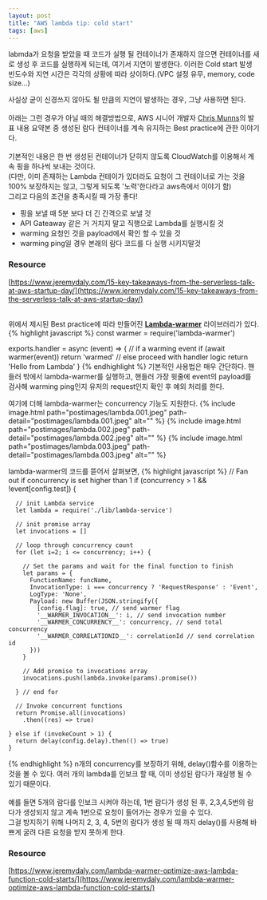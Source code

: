 ```yaml
---
layout: post
title: "AWS lambda tip: cold start"
tags: [aws]
---
```


labmda가 요청을 받았을 때 코드가 실행 될 컨테이너가 존재하지 않으면 컨테이너를 새로 생성 후 코드를 실행하게 되는데, 여기서 지연이 발생한다.
이러한 Cold start 발생 빈도수와 지연 시간은 각각의 상황에 따라 상이하다.(VPC 설정 유무, memory, code size...) <br/>


사실상 굳이 신경쓰지 않아도 될 만큼의 지연이 발생하는 경우, 그냥 사용하면 된다.<br/>
<br/>
아래는 그런 경우가 아닐 때의 해결방법으로, AWS 시니어 개발자 [Chris Munns](https://twitter.com/chrismunns)의 발표 내용 요약본 중 생성된 람다 컨테이너를 계속 유지하는 Best practice에 관한 이야기다.<br/>
<br/>
기본적인 내용은 한 번 생성된 컨테이너가 닫히지 않도록 CloudWatch를 이용해서 계속 핑을 하나씩 보내는 것이다. <br>
(다만, 이미 존재하는 Lambda 컨테이가 있더라도 요청이 그 컨테이너로 가는 것을 100% 보장하지는 않고, 그렇게 되도록 '노력'한다라고 aws측에서 이야기 함) <br/>
그리고 다음의 조건을 충족시킬 때 가장 좋다!
- 핑을 보낼 때 5분 보다 더 긴 간격으로 보낼 것
- API Gateaway 같은 거 거치지 말고 직행으로 Lambda를 실행시킬 것
- warming 요청인 것을 payload에서 확인 할 수 있을 것
- warming ping일 경우 본래의 람다 코드를 다 실행 시키지말것

### Resource
[https://www.jeremydaly.com/15-key-takeaways-from-the-serverless-talk-at-aws-startup-day/](https://www.jeremydaly.com/15-key-takeaways-from-the-serverless-talk-at-aws-startup-day/)
<br/>
<br/>

위에서 제시된 Best practice에 따라 만들어진 <strong>[Lambda-warmer](https://github.com/jeremydaly/lambda-warmer)</strong> 라이브러리가 있다.
{% highlight javascript %}
const warmer = require('lambda-warmer')

exports.handler = async (event) => {
  // if a warming event
  if (await warmer(event)) return 'warmed'
  // else proceed with handler logic
  return 'Hello from Lambda'
}
{% endhighlight %}
기본적인 사용법은 매우 간단하다.
핸들러 밖에서 lambda-warmer를 실행하고, 핸들러 가장 윗줄에 event의 payload를 검사해 warming ping인지 유저의 request인지 확인 후 예외 처리를 한다.

여기에 더해 lambda-warmer는 concurrency 기능도 지원한다.
{% include image.html path="postimages/lambda.001.jpeg" path-detail="postimages/lambda.001.jpeg" alt="" %}
{% include image.html path="postimages/lambda.002.jpeg" path-detail="postimages/lambda.002.jpeg" alt="" %}
{% include image.html path="postimages/lambda.003.jpeg" path-detail="postimages/lambda.003.jpeg" alt="" %}

lambda-warmer의 코드를 뜯어서 살펴보면, 
{% highlight javascript %}
// Fan out if concurrency is set higher than 1
    if (concurrency > 1 && !event[config.test]) {

      // init Lambda service
      let lambda = require('./lib/lambda-service')

      // init promise array
      let invocations = []

      // loop through concurrency count
      for (let i=2; i <= concurrency; i++) {

        // Set the params and wait for the final function to finish
        let params = {
          FunctionName: funcName,
          InvocationType: i === concurrency ? 'RequestResponse' : 'Event',
          LogType: 'None',
          Payload: new Buffer(JSON.stringify({
            [config.flag]: true, // send warmer flag
            '__WARMER_INVOCATION__': i, // send invocation number
            '__WARMER_CONCURRENCY__': concurrency, // send total concurrency
            '__WARMER_CORRELATIONID__': correlationId // send correlation id
          }))
        }

        // Add promise to invocations array
        invocations.push(lambda.invoke(params).promise())

      } // end for

      // Invoke concurrent functions
      return Promise.all(invocations)
        .then((res) => true)

    } else if (invokeCount > 1) {
      return delay(config.delay).then(() => true)
    }
{% endhighlight %}
n개의 concurrency를 보장하기 위해, delay()함수를 이용하는 것을 볼 수 있다. 여러 개의 lambda를 인보크 할 때, 이미 생성된 람다가 재실행 될 수 있기 때문이다.<br/>
<br/>
예를 들면 5개의 람다를 인보크 시켜야 하는데, 1번 람다가 생성 된 후, 2,3,4,5번의 람다가 생성되지 않고 계속 1번으로 요청이 들어가는 경우가 있을 수 있다.<br/>
그걸 방지하기 위해 나머지 2, 3, 4, 5번의 람다가 생성 될 때 까지 delay()를 사용해 바쁘게 굴려 다른 요청을 받지 못하게 한다. 

### Resource
[https://www.jeremydaly.com/lambda-warmer-optimize-aws-lambda-function-cold-starts/](https://www.jeremydaly.com/lambda-warmer-optimize-aws-lambda-function-cold-starts/)
